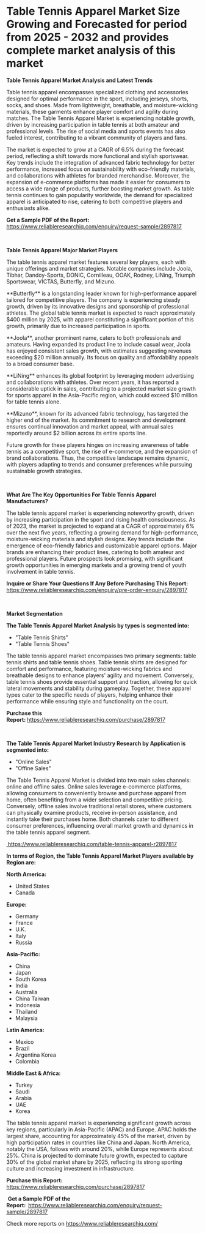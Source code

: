 <p><h1>Table Tennis Apparel Market Size Growing and Forecasted for period from 2025 - 2032 and provides complete market analysis of this market</h1></p><p><strong>Table Tennis Apparel Market Analysis and Latest Trends</strong></p>
<p><p>Table tennis apparel encompasses specialized clothing and accessories designed for optimal performance in the sport, including jerseys, shorts, socks, and shoes. Made from lightweight, breathable, and moisture-wicking materials, these garments enhance player comfort and agility during matches. The Table Tennis Apparel Market is experiencing notable growth, driven by increasing participation in table tennis at both amateur and professional levels. The rise of social media and sports events has also fueled interest, contributing to a vibrant community of players and fans.</p><p>The market is expected to grow at a CAGR of 6.5% during the forecast period, reflecting a shift towards more functional and stylish sportswear. Key trends include the integration of advanced fabric technology for better performance, increased focus on sustainability with eco-friendly materials, and collaborations with athletes for branded merchandise. Moreover, the expansion of e-commerce platforms has made it easier for consumers to access a wide range of products, further boosting market growth. As table tennis continues to gain popularity worldwide, the demand for specialized apparel is anticipated to rise, catering to both competitive players and enthusiasts alike.</p></p>
<p><strong>Get a Sample PDF of the Report:&nbsp;</strong> <a href="https://www.reliableresearchiq.com/enquiry/request-sample/2897817?utm_campaign=1743&utm_medium=2&utm_source=Github&utm_content=ia&utm_term=15032025&utm_id=table-tennis-apparel">https://www.reliableresearchiq.com/enquiry/request-sample/2897817</a></p>
<p>&nbsp;</p>
<p><strong>Table Tennis Apparel Major Market Players</strong></p>
<p><p>The table tennis apparel market features several key players, each with unique offerings and market strategies. Notable companies include Joola, Tibhar, Dandoy-Sports, DONIC, Cornilleau, OOAK, Rodney, LiNing, Triumph Sportswear, VICTAS, Butterfly, and Mizuno.</p><p>**Butterfly** is a longstanding leader known for high-performance apparel tailored for competitive players. The company is experiencing steady growth, driven by its innovative designs and sponsorship of professional athletes. The global table tennis market is expected to reach approximately $400 million by 2025, with apparel constituting a significant portion of this growth, primarily due to increased participation in sports.</p><p>**Joola**, another prominent name, caters to both professionals and amateurs. Having expanded its product line to include casual wear, Joola has enjoyed consistent sales growth, with estimates suggesting revenues exceeding $20 million annually. Its focus on quality and affordability appeals to a broad consumer base.</p><p>**LiNing** enhances its global footprint by leveraging modern advertising and collaborations with athletes. Over recent years, it has reported a considerable uptick in sales, contributing to a projected market size growth for sports apparel in the Asia-Pacific region, which could exceed $10 million for table tennis alone.</p><p>**Mizuno**, known for its advanced fabric technology, has targeted the higher end of the market. Its commitment to research and development ensures continual innovation and market appeal, with annual sales reportedly around $2 billion across its entire sports line.</p><p>Future growth for these players hinges on increasing awareness of table tennis as a competitive sport, the rise of e-commerce, and the expansion of brand collaborations. Thus, the competitive landscape remains dynamic, with players adapting to trends and consumer preferences while pursuing sustainable growth strategies.</p></p>
<p>&nbsp;</p>
<p><strong>What Are The Key Opportunities For Table Tennis Apparel Manufacturers?</strong></p>
<p><p>The table tennis apparel market is experiencing noteworthy growth, driven by increasing participation in the sport and rising health consciousness. As of 2023, the market is projected to expand at a CAGR of approximately 6% over the next five years, reflecting a growing demand for high-performance, moisture-wicking materials and stylish designs. Key trends include the emergence of eco-friendly fabrics and customizable apparel options. Major brands are enhancing their product lines, catering to both amateur and professional players. Future prospects look promising, with significant growth opportunities in emerging markets and a growing trend of youth involvement in table tennis.</p></p>
<p><strong>Inquire or Share Your Questions If Any Before Purchasing This Report:</strong> <a href="https://www.reliableresearchiq.com/enquiry/pre-order-enquiry/2897817?utm_campaign=1743&utm_medium=2&utm_source=Github&utm_content=ia&utm_term=15032025&utm_id=table-tennis-apparel">https://www.reliableresearchiq.com/enquiry/pre-order-enquiry/2897817</a></p>
<p>&nbsp;</p>
<p><strong>Market Segmentation</strong></p>
<p><strong>The Table Tennis Apparel Market Analysis by types is segmented into:</strong></p>
<p><ul><li>"Table Tennis Shirts"</li><li>"Table Tennis Shoes"</li></ul></p>
<p><p>The table tennis apparel market encompasses two primary segments: table tennis shirts and table tennis shoes. Table tennis shirts are designed for comfort and performance, featuring moisture-wicking fabrics and breathable designs to enhance players' agility and movement. Conversely, table tennis shoes provide essential support and traction, allowing for quick lateral movements and stability during gameplay. Together, these apparel types cater to the specific needs of players, helping enhance their performance while ensuring style and functionality on the court.</p></p>
<p><strong>Purchase this Report:&nbsp;</strong><a href="https://www.reliableresearchiq.com/purchase/2897817?utm_campaign=1743&utm_medium=2&utm_source=Github&utm_content=ia&utm_term=15032025&utm_id=table-tennis-apparel">https://www.reliableresearchiq.com/purchase/2897817</a></p>
<p>&nbsp;</p>
<p><strong>The Table Tennis Apparel Market Industry Research by Application is segmented into:</strong></p>
<p><ul><li>"Online Sales"</li><li>"Offine Sales"</li></ul></p>
<p><p>The Table Tennis Apparel Market is divided into two main sales channels: online and offline sales. Online sales leverage e-commerce platforms, allowing consumers to conveniently browse and purchase apparel from home, often benefiting from a wider selection and competitive pricing. Conversely, offline sales involve traditional retail stores, where customers can physically examine products, receive in-person assistance, and instantly take their purchases home. Both channels cater to different consumer preferences, influencing overall market growth and dynamics in the table tennis apparel segment.</p></p>
<p><a href="https://www.reliableresearchiq.com/table-tennis-apparel-r2897817?utm_campaign=1743&utm_medium=2&utm_source=Github&utm_content=ia&utm_term=15032025&utm_id=table-tennis-apparel">&nbsp;https://www.reliableresearchiq.com/table-tennis-apparel-r2897817</a></p>
<p><strong>In terms of Region, the Table Tennis Apparel Market Players available by Region are:</strong></p>
<p>
    <p> <strong> North America: </strong>
        <ul>
            <li>United States</li>
            <li>Canada</li>
        </ul>
        </p> 
    <p> <strong> Europe: </strong>
        <ul>
            <li>Germany</li>
            <li>France</li>
            <li>U.K.</li>
            <li>Italy</li>
            <li>Russia</li>
        </ul>
        </p> 
    <p> <strong> Asia-Pacific: </strong>
        <ul>
            <li>China</li>
            <li>Japan</li>
            <li>South Korea</li>
            <li>India</li>
            <li>Australia</li>
            <li>China Taiwan</li>
            <li>Indonesia</li>
            <li>Thailand</li>
            <li>Malaysia</li>
        </ul>
        </p> 
    <p> <strong> Latin America: </strong>
        <ul>
            <li>Mexico</li>
            <li>Brazil</li>
            <li>Argentina Korea</li>
            <li>Colombia</li>
        </ul>
        </p> 
    <p> <strong> Middle East & Africa: </strong>
        <ul>
            <li>Turkey</li>
            <li>Saudi</li>
            <li>Arabia</li>
            <li>UAE</li>
            <li>Korea</li>
        </ul>
    </p>
    </p>
<p><p>The table tennis apparel market is experiencing significant growth across key regions, particularly in Asia-Pacific (APAC) and Europe. APAC holds the largest share, accounting for approximately 45% of the market, driven by high participation rates in countries like China and Japan. North America, notably the USA, follows with around 20%, while Europe represents about 25%. China is projected to dominate future growth, expected to capture 30% of the global market share by 2025, reflecting its strong sporting culture and increasing investment in infrastructure.</p></p>
<p><strong>Purchase this Report: </strong><a href="https://www.reliableresearchiq.com/purchase/2897817?utm_campaign=1743&utm_medium=2&utm_source=Github&utm_content=ia&utm_term=15032025&utm_id=table-tennis-apparel">https://www.reliableresearchiq.com/purchase/2897817</a></p>
<p>&nbsp;<strong>Get a Sample PDF of the Report:&nbsp;&nbsp;</strong><a href="https://www.reliableresearchiq.com/enquiry/request-sample/2897817?utm_campaign=1743&utm_medium=2&utm_source=Github&utm_content=ia&utm_term=15032025&utm_id=table-tennis-apparel">https://www.reliableresearchiq.com/enquiry/request-sample/2897817</a></p>
<p><strong></strong></p>
<p>Check more reports on <a href="https://www.reliableresearchiq.com/?utm_campaign=1743&utm_medium=2&utm_source=Github&utm_content=ia&utm_term=15032025&utm_id=table-tennis-apparel">https://www.reliableresearchiq.com/</a></p>